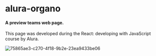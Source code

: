 # alura-organo

#### A preview teams web page.
This page was developed during the React: developing with JavaScript course by Alura.

![75865ae3-c270-4f18-9b2e-23ea9433be06](https://user-images.githubusercontent.com/69660117/206015422-c3c22f8a-07dd-42a4-9644-2628b483d7d0.png)
